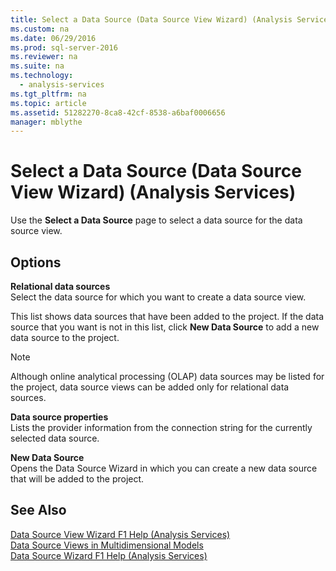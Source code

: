 ```yaml
---
title: Select a Data Source (Data Source View Wizard) (Analysis Services)
ms.custom: na
ms.date: 06/29/2016
ms.prod: sql-server-2016
ms.reviewer: na
ms.suite: na
ms.technology: 
  - analysis-services
ms.tgt_pltfrm: na
ms.topic: article
ms.assetid: 51282270-8ca8-42cf-8538-a6baf0006656
manager: mblythe
---
```

# Select a Data Source (Data Source View Wizard) (Analysis Services)
Use the **Select a Data Source** page to select a data source for the data source view.  
  
## Options  
 **Relational data sources**  
 Select the data source for which you want to create a data source view.  
  
 This list shows data sources that have been added to the project. If the data source that you want is not in this list, click **New Data Source** to add a new data source to the project.  
  
> [!NOTE]  
>  Although online analytical processing (OLAP) data sources may be listed for the project, data source views can be added only for relational data sources.  
  
 **Data source properties**  
 Lists the provider information from the connection string for the currently selected data source.  
  
 **New Data Source**  
 Opens the Data Source Wizard in which you can create a new data source that will be added to the project.  
  
## See Also  
 [Data Source View Wizard F1 Help (Analysis Services)](../../Topics/TopicNameNotContainA/Data-Source-View-Wizard-F1-Help--Analysis-Services-.md)   
 [Data Source Views in Multidimensional Models](../../Topics/TopicNameNotContainA/Data-Source-Views-in-Multidimensional-Models.md)   
 [Data Source Wizard F1 Help (Analysis Services)](../../Topics/TopicNameNotContainA/Data-Source-Wizard-F1-Help--Analysis-Services-.md)
